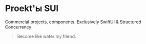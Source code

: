 # Proekt'ы SUI

Commercial projects, components. Exclusively SwiftUI & Structured Concurrency

> Become like water my friend.
